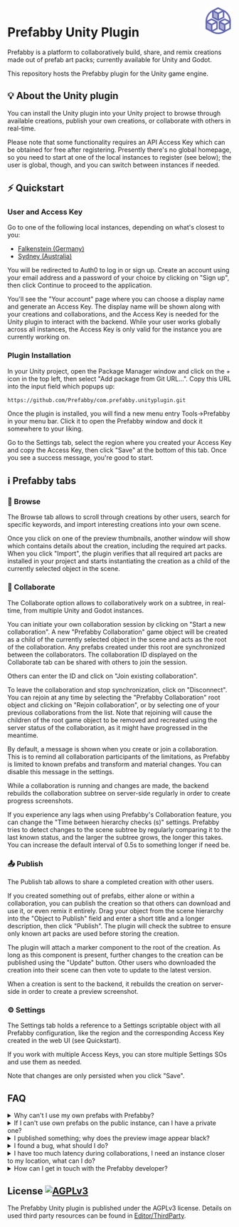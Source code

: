 <a href="https://prefabby.com">
    <img src="Images/PrefabbyLogo.png" alt="Prefabby logo" title="Prefabby" align="right" height="60" />
</a>

# Prefabby Unity Plugin

Prefabby is a platform to collaboratively build, share, and remix creations made out of prefab art packs; currently available for Unity and Godot.

This repository hosts the Prefabby plugin for the Unity game engine.

## 💡 About the Unity plugin

You can install the Unity plugin into your Unity project to browse through available creations, publish your own creations, or collaborate with others in real-time.

Please note that some functionality requires an API Access Key which can be obtained for free after registering. Presently there's no global homepage, so you need to start at one of the local instances to register (see below); the user is global, though, and you can switch between instances if needed.

## ⚡️ Quickstart

### User and Access Key

Go to one of the following local instances, depending on what's closest to you:

* [Falkenstein (Germany)](https://fsn.app.prefabby.com)
* [Sydney (Australia)](https://syd.app.prefabby.com)

You will be redirected to Auth0 to log in or sign up. Create an account using your email address and a password of your choice by clicking on "Sign up", then click Continue to proceed to the application.

You'll see the "Your account" page where you can choose a display name and generate an Access Key. The display name will be shown along with your creations and collaborations, and the Access Key is needed for the Unity plugin to interact with the backend. While your user works globally across all instances, the Access Key is only valid for the instance you are currently working on.

### Plugin Installation

In your Unity project, open the Package Manager window and click on the + icon in the top left, then select "Add package from Git URL...". Copy this URL into the input field which popups up:

	https://github.com/Prefabby/com.prefabby.unityplugin.git

Once the plugin is installed, you will find a new menu entry Tools->Prefabby in your menu bar. Click it to open the Prefabby window and dock it somewhere to your liking.

Go to the Settings tab, select the region where you created your Access Key and copy the Access Key, then click "Save" at the bottom of this tab. Once you see a success message, you're good to start.

## ℹ️ Prefabby tabs

### 👀 Browse

The Browse tab allows to scroll through creations by other users, search for specific keywords, and import interesting creations into your own scene.

Once you click on one of the preview thumbnails, another window will show which contains details about the creation, including the required art packs. When you click "Import", the plugin verifies that all required art packs are installed in your project and starts instantiating the creation as a child of the currently selected object in the scene.

### 👥 Collaborate

The Collaborate option allows to collaboratively work on a subtree, in real-time, from multiple Unity and Godot instances.

You can initiate your own collaboration session by clicking on "Start a new collaboration". A new "Prefabby Collaboration" game object will be created as a child of the currently selected object in the scene and acts as the root of the collaboration. Any prefabs created under this root are synchronized between the collaborators. The collaboration ID displayed on the Collaborate tab can be shared with others to join the session.

Others can enter the ID and click on "Join existing collaboration".

To leave the collaboration and stop synchronization, click on "Disconnect". You can rejoin at any time by selecting the "Prefabby Collaboration" root object and clicking on "Rejoin collaboration", or by selecting one of your previous collaborations from the list. Note that rejoining will cause the children of the root game object to be removed and recreated using the server status of the collaboration, as it might have progressed in the meantime.

By default, a message is shown when you create or join a collaboration. This is to remind all collaboration participants of the limitations, as Prefabby is limited to known prefabs and transform and material changes. You can disable this message in the settings.

While a collaboration is running and changes are made, the backend rebuilds the collaboration subtree on server-side regularly in order to create progress screenshots.

If you experience any lags when using Prefabby's Collaboration feature, you can change the "Time between hierarchy checks (s)" settings. Prefabby tries to detect changes to the scene subtree by regularly comparing it to the last known status, and the larger the subtree grows, the longer this takes. You can increase the default interval of 0.5s to something longer if need be.

### 📤 Publish

The Publish tab allows to share a completed creation with other users.

If you created something out of prefabs, either alone or within a collaboration, you can publish the creation so that others can download and use it, or even remix it entirely. Drag your object from the scene hierarchy into the "Object to Publish" field and enter a short title and a longer description, then click "Publish". The plugin will check the subtree to ensure only known art packs are used before storing the creation.

The plugin will attach a marker component to the root of the creation. As long as this component is present, further changes to the creation can be published using the "Update" button. Other users who downloaded the creation into their scene can then vote to update to the latest version.

When a creation is sent to the backend, it rebuilds the creation on server-side in order to create a preview screenshot.

### ⚙️ Settings

The Settings tab holds a reference to a Settings scriptable object with all Prefabby configuration, like the region and the corresponding Access Key created in the web UI (see Quickstart).

If you work with multiple Access Keys, you can store multiple Settings SOs and use them as needed.

Note that changes are only persisted when you click "Save".

## FAQ

<details>
  <summary>Why can't I use my own prefabs with Prefabby?</summary><br/>
  <p>
  	There are two reasons. First, Prefabby is primarily about sharing and remixing. Other users don't have access to your own prefabs, so they would be missing out. Second, Prefabby rebuilds your creations on the server to generate preview screenshots; this would not be possible with your own prefabs.
  </p>
</details>
<details>
  <summary>If I can't use own prefabs on the public instance, can I have a private one?</summary><br/>
  <p>
	Good thinking! Yes, you can. Please get in touch.
  </p>
</details>
<details>
  <summary>I published something; why does the preview image appear black?</summary><br/>
  <p>
	The preview images are gradually generated on one of the Prefabby instances. Please be patient. If no proper image shows up after some hours, Prefabby may have run into an error. In that case, move on to the next FAQ entry.
  </p>
</details>
<details>
  <summary>I found a bug, what should I do?</summary><br/>
  <p>
	Please gather all information and create a ticket. Particularly for collaborations, please include 1. the output of the activity log, 2. the console log, 3. a screenshot or a scene copy of your collaboration subtree. Any kind of additional information - like reproduction instructions or screen recordings - would be incredibly helpful.
  </p>
</details>
<details>
  <summary>I have too much latency during collaborations, I need an instance closer to my location, what can I do?</summary><br/>
  <p>
	Instances are currently created based on interest from the community. However, each instance/location costs money to run, and I am currently paying this out of my own pocket, so the options are limited. If you're willing and able to support financially, or if you deem the product worth paying a monthly fee, please get in touch.
  </p>
</details>
<details>
  <summary>How can I get in touch with the Prefabby developer?</summary><br/>
  <p>
	You can email me at matt@prefabby.com or DM me on Twitter/X @digitalbreed.
  </p>
</details>

## License [![AGPLv3](https://img.shields.io/badge/License-AGPL_v3-blue.svg)](./LICENSE.md)

The Prefabby Unity plugin is published under the AGPLv3 license. Details on used third party resources can be found in [Editor/ThirdParty](Editor/ThirdParty/README.txt).
